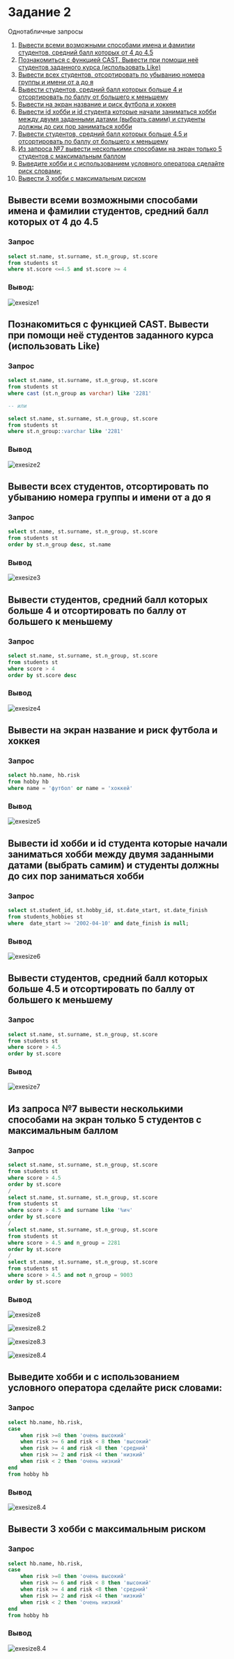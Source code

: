 # Задание 2

Однотабличные запросы

1. [Вывести всеми возможными способами имена и фамилии студентов, средний балл которых от 4 до 4.5](#1_0)
2. [Познакомиться с функцией CAST. Вывести при помощи неё студентов заданного курса (использовать Like)](#2_0)
3. [Вывести всех студентов, отсортировать по убыванию номера группы и имени от а до я](#3_0)
4. [Вывести студентов, средний балл которых больше 4 и отсортировать по баллу от большего к меньшему](#4_0)
5. [Вывести на экран название и риск футбола и хоккея](#5_0)
6. [Вывести id хобби и id студента которые начали заниматься хобби между двумя заданными датами (выбрать самим) и студенты должны до сих пор заниматься хобби](#6_0)
7. [Вывести студентов, средний балл которых больше 4.5 и отсортировать по баллу от большего к меньшему](#7_0)
8. [Из запроса №7 вывести несколькими способами на экран только 5 студентов с максимальным баллом](#8_0)
9. [Выведите хобби и с использованием условного оператора сделайте риск словами:](#9_0)
10. [Вывести 3 хобби с максимальным риском](#10_0)

##  <a name="1_0"></a> Вывести всеми возможными способами имена и фамилии студентов, средний балл которых от 4 до 4.5

### Запрос

```SQL
select st.name, st.surname, st.n_group, st.score
from students st
where st.score <=4.5 and st.score >= 4
```

### Вывод:

![exesize1](image/exesize1.png)

## <a name="2_0"></a> Познакомиться с функцией CAST. Вывести при помощи неё студентов заданного курса (использовать Like)

### Запрос

```SQL
select st.name, st.surname, st.n_group, st.score
from students st
where cast (st.n_group as varchar) like '2281'

-- или

select st.name, st.surname, st.n_group, st.score
from students st
where st.n_group::varchar like '2281'
```

### Вывод

![exesize2](image/exesize2.png)

## <a name="3_0"></a> Вывести всех студентов, отсортировать по убыванию номера группы и имени от а до я

### Запрос

```SQL
select st.name, st.surname, st.n_group, st.score
from students st
order by st.n_group desc, st.name 
```

### Вывод

![exesize3](image/exesize3.png)

## <a name="4_0"></a> Вывести студентов, средний балл которых больше 4 и отсортировать по баллу от большего к меньшему

### Запрос

```SQL
select st.name, st.surname, st.n_group, st.score
from students st
where score > 4
order by st.score desc
```

### Вывод

![exesize4](image/exesize4.png)

## <a name="5_0"></a> Вывести на экран название и риск футбола и хоккея

### Запрос

```SQL
select hb.name, hb.risk
from hobby hb
where name = 'футбол' or name = 'хоккей'
```

### Вывод

![exesize5](image/exesize5.png)

## <a name="6_0"></a> Вывести id хобби и id студента которые начали заниматься хобби между двумя заданными датами (выбрать самим) и студенты должны до сих пор заниматься хобби

### Запрос

```SQL
select st.student_id, st.hobby_id, st.date_start, st.date_finish
from students_hobbies st
where  date_start >= '2002-04-10' and date_finish is null;
```

### Вывод

![exesize6](image/exesize6.png)

## <a name="7_0"></a> Вывести студентов, средний балл которых больше 4.5 и отсортировать по баллу от большего к меньшему

### Запрос

```SQL
select st.name, st.surname, st.n_group, st.score
from students st
where score > 4.5
order by st.score 
```

### Вывод

![exesize7](image/exesize7.png)

## <a name="8_0"></a> Из запроса №7 вывести несколькими способами на экран только 5 студентов с максимальным баллом

### Запрос

```SQL
select st.name, st.surname, st.n_group, st.score
from students st
where score > 4.5
order by st.score 
/
select st.name, st.surname, st.n_group, st.score
from students st
where score > 4.5 and surname like '%ич'
order by st.score 
/
select st.name, st.surname, st.n_group, st.score
from students st
where score > 4.5 and n_group = 2281
order by st.score 
/
select st.name, st.surname, st.n_group, st.score
from students st
where score > 4.5 and not n_group = 9003
order by st.score 
```

### Вывод

![exesize8](image/exesize8_1.png)

![exesize8.2](image/exesize8_2.png)

![exesize8.3](image/exesize8_3.png)

![exesize8.4](image/exesize8_4.png)

## <a name="9_0"></a> Выведите хобби и с использованием условного оператора сделайте риск словами:

### Запрос

```SQL
select hb.name, hb.risk,
case 
    when risk >=8 then 'очень высокий'
    when risk >= 6 and risk < 8 then 'высокий'
    when risk >= 4 and risk <8 then 'средний'
    when risk >= 2 and risk <4 then 'низкий'
    when risk < 2 then 'очень низкий'
end
from hobby hb
```

### Вывод

![exesize8.4](image/exesize9.png)

## <a name="10_0"></a> Вывести 3 хобби с максимальным риском

### Запрос

```SQL
select hb.name, hb.risk,
case 
    when risk >=8 then 'очень высокий'
    when risk >= 6 and risk < 8 then 'высокий'
    when risk >= 4 and risk <8 then 'средний'
    when risk >= 2 and risk <4 then 'низкий'
    when risk < 2 then 'очень низкий'
end
from hobby hb
```

### Вывод

![exesize8.4](image/exesize10.png)
